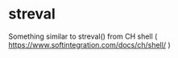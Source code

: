 # streval
Something similar to streval() from CH shell ( https://www.softintegration.com/docs/ch/shell/ )
